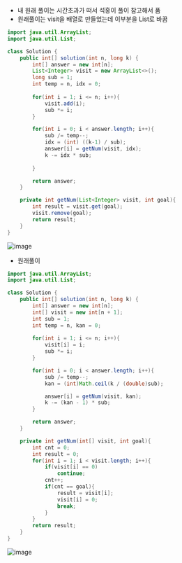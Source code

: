 * 내 원래 풀이는 시간초과가 떠서 석홍이 풀이 참고해서 품
* 원래풀이는 visit을 배열로 만들었는데 이부분을 List로 바꿈
```java
import java.util.ArrayList;
import java.util.List;

class Solution {
    public int[] solution(int n, long k) {
        int[] answer = new int[n];
        List<Integer> visit = new ArrayList<>();
        long sub = 1;
        int temp = n, idx = 0;
        
        for(int i = 1; i <= n; i++){
            visit.add(i);
            sub *= i;
        }

        for(int i = 0; i < answer.length; i++){
            sub /= temp--;
            idx = (int) ((k-1) / sub);
            answer[i] = getNum(visit, idx);
            k -= idx * sub;
            
        }

        return answer;
    }

    private int getNum(List<Integer> visit, int goal){
        int result = visit.get(goal);
        visit.remove(goal);
        return result;
    }
}
```
![image](https://user-images.githubusercontent.com/92290312/231611872-77dcd7f1-8e8f-4fb8-8687-2917a86dbb9e.png)
* 원래풀이
```java
import java.util.ArrayList;
import java.util.List;

class Solution {
    public int[] solution(int n, long k) {
        int[] answer = new int[n];
        int[] visit = new int[n + 1];
        int sub = 1;
        int temp = n, kan = 0;
        
        for(int i = 1; i <= n; i++){
            visit[i] = i;
            sub *= i;
        }

        for(int i = 0; i < answer.length; i++){
            sub /= temp--;
            kan = (int)Math.ceil(k / (double)sub);

            answer[i] = getNum(visit, kan);
            k -= (kan - 1) * sub;
        }

        return answer;
    }

    private int getNum(int[] visit, int goal){
        int cnt = 0;
        int result = 0;
        for(int i = 1; i < visit.length; i++){
            if(visit[i] == 0)
                continue;
            cnt++;
            if(cnt == goal){
                result = visit[i];
                visit[i] = 0;
                break;
            }
        }
        return result;
    }
}
```
![image](https://user-images.githubusercontent.com/92290312/231648907-c5047d52-4949-4b81-9ffd-9fec9c4470eb.png)
